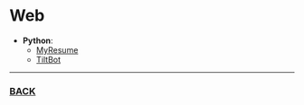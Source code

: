 # Web
- **Python**:
  - [MyResume](https://github.com/tiIt-dev/MyResume)
  - [TiltBot](https://github.com/tiIt-dev/TiltBot)
--------
### [BACK](main.md)
